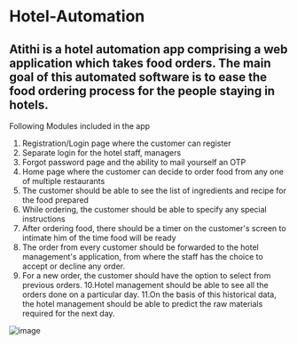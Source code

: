 # Hotel-Automation

## Atithi is a hotel automation app comprising a web application which takes food orders. The main goal of this automated software is to ease the food ordering process for the people staying in hotels.

Following Modules included in the app
1. Registration/Login page where the customer can register
2. Separate login for the hotel staff, managers
3. Forgot password page and the ability to mail yourself an OTP
4. Home page where the customer can decide to order food from any one of multiple restaurants
5. The customer should be able to see the list of ingredients and recipe for the food prepared
6. While ordering, the customer should be able to specify any special instructions
7. After ordering food, there should be a timer on the customer's screen to intimate him of the time food will be ready
8. The order from every customer should be forwarded to the hotel management's application, from where the staff has the choice to accept or decline any order.
9. For a new order, the customer should have the option to select from previous orders.
10.Hotel management should be able to see all the orders done on a particular day.
11.On the basis of this historical data, the hotel management should be able to predict the raw materials required for the next day.

![image](https://user-images.githubusercontent.com/55214244/113440507-308c0a80-940a-11eb-8004-8e6d1d297fec.png)
